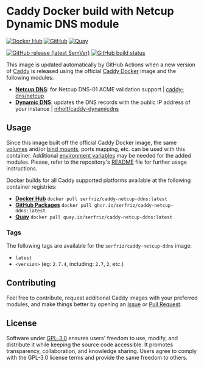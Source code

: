 # Caddy Docker build with Netcup Dynamic DNS module

[![Docker Hub](https://img.shields.io/badge/Docker%20Hub%20-%20serfriz%2Fcaddy--netcup--ddns%20-%20%230db7ed?style=flat&logo=docker)](https://hub.docker.com/r/serfriz/caddy-netcup-ddns)
[![GitHub](https://img.shields.io/badge/GitHub%20-%20serfriz%2Fcaddy--netcup--ddns%20-%20%23333?style=flat&logo=github)](https://ghcr.io/serfriz/caddy-netcup-ddns)
[![Quay](https://img.shields.io/badge/Quay%20-%20serfriz%2Fcaddy--netcup--ddns%20-%20%23CC0000?style=flat&logo=redhat)](https://quay.io/serfriz/caddy-netcup-ddns)

[![GitHub release (latest SemVer)](https://img.shields.io/github/v/release/serfriz/caddy-custom-builds?label=Release)](https://github.com/serfriz/caddy-custom-builds/releases)
[![GitHub build status](https://img.shields.io/github/actions/workflow/status/serfriz/caddy-custom-builds/build.caddy-netcup-ddns.yml?label=Build)](https://github.com/serfriz/caddy-custom-builds/actions/workflows/build.caddy-netcup-ddns.yml)

This image is updated automatically by GitHub Actions when a new version of [Caddy](https://github.com/caddyserver/caddy) is released using the official [Caddy Docker](https://hub.docker.com/_/caddy) image and the following modules:
- [**Netcup DNS**](https://github.com/serfriz/caddy-custom-builds?tab=readme-ov-file#dns-modules): for Netcup DNS-01 ACME validation support | [caddy-dns/netcup](https://github.com/caddy-dns/netcup-ddns)
- [**Dynamic DNS**](https://github.com/serfriz/caddy-custom-builds?tab=readme-ov-file#dynamic-dns): updates the DNS records with the public IP address of your instance | [mholt/caddy-dynamicdns](https://caddyserver.com/docs/modules/dynamic_dns)

## Usage

Since this image built off the official Caddy Docker image, the same [volumes](https://docs.docker.com/storage/volumes/) and/or [bind mounts](https://docs.docker.com/storage/bind-mounts/), ports mapping, etc. can be used with this container. Additional [environment variables](https://caddyserver.com/docs/caddyfile/concepts#environment-variables) may be needed for the added modules. Please, refer to the repository's [README](https://github.com/serfriz/caddy-custom-builds?tab=readme-ov-file#container-creation) file for further usage instructions.

Docker builds for all Caddy supported platforms available at the following container registries:
- [**Docker Hub**](https://hub.docker.com/r/serfriz/caddy-netcup-ddns) `docker pull serfriz/caddy-netcup-ddns:latest`
- [**GitHub Packages**](https://ghcr.io/serfriz/caddy-netcup-ddns) `docker pull ghcr.io/serfriz/caddy-netcup-ddns:latest`
- [**Quay**](https://quay.io/serfriz/caddy-netcup-ddns) `docker pull quay.io/serfriz/caddy-netcup-ddns:latest`

### Tags

The following tags are available for the `serfriz/caddy-netcup-ddns` image:

- `latest`
- `<version>` (eg: `2.7.4`, including: `2.7`, `2`, etc.)

## Contributing

Feel free to contribute, request additional Caddy images with your preferred modules, and make things better by opening an [Issue](https://github.com/serfriz/caddy-custom-builds/issues) or [Pull Request](https://github.com/serfriz/caddy-custom-builds/pulls).

## License

Software under [GPL-3.0](https://github.com/serfriz/caddy-custom-builds/blob/main/LICENSE) ensures users' freedom to use, modify, and distribute it while keeping the source code accessible. It promotes transparency, collaboration, and knowledge sharing. Users agree to comply with the GPL-3.0 license terms and provide the same freedom to others.